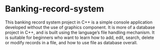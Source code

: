 # Banking-record-system
This banking record system project in C++ is a simple console application developed without the use of graphics component. It is more of a database project in C++, and is built using the language’s file handling mechanism. It is suitable for beginners who want to learn how to add, edit, search, delete or modify records in a file, and how to use file as database overall.
